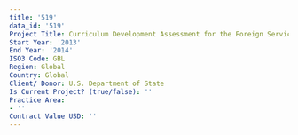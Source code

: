 ```yaml
---
title: '519'
data_id: '519'
Project Title: Curriculum Development Assessment for the Foreign Service Institute
Start Year: '2013'
End Year: '2014'
ISO3 Code: GBL
Region: Global
Country: Global
Client/ Donor: U.S. Department of State
Is Current Project? (true/false): ''
Practice Area:
- ''
Contract Value USD: ''
---
```


